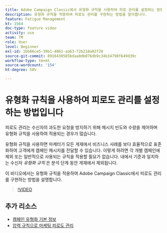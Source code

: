 ```yaml
---
title: Adobe Campaign Classic에서 유형화 규칙을 사용하여 피로 관리를 설정하는 방법
description: 유형화 규칙을 적용하여 피로도 관리를 구현하는 방법을 알아봅니다.
feature: Fatigue Management
kt: 1564
doc-type: feature video
activity: use
team: TM
role: User
level: Beginner
exl-id: 1bb86ce5-39b1-4081-aa63-72b218a02f28
source-git-commit: 8910430585bdaa0db076db9c34b34798f649d39c
workflow-type: tm+mt
source-wordcount: '154'
ht-degree: 58%

---
```


# 유형화 규칙을 사용하여 피로도 관리를 설정하는 방법입니다

피로도 관리는 수신자의 과도한 요청을 방지하기 위해 메시지 빈도와 수량을 제어하며 유형화 규칙을 사용하여 적용되는 경우가 많습니다.

유형화 규칙을 사용하면 마케터가 모든 게재에서 비즈니스 사례를 보다 효율적으로 표준화하여 고객에게 캠페인 메시지를 전달할 수 있습니다. 이렇게 하려면 각 개별 캠페인에 제외 또는 일반적으로 사용되는 규칙을 적용할 필요가 없습니다. 내에서 기준과 일치하는 수신자 *유형화 규칙* 은 분석 단계 동안 게재에서 제외됩니다.

이 비디오에서는 유형화 규칙을 적용하여 Adobe Campaign Classic에서 피로도 관리를 구현하는 방법을 설명합니다.

>[!VIDEO](https://video.tv.adobe.com/v/25090?quality=12)

## 추가 리소스

* [캠페인 유형화 기본 정보](https://experienceleague.adobe.com/docs/campaign-classic/using/orchestrating-campaigns/campaign-optimization/about-campaign-typologies.html?lang=ko)
* [압력 규칙으로 마케팅 피로도 관리](https://experienceleague.adobe.com/docs/campaign-classic/using/orchestrating-campaigns/campaign-optimization/pressure-rules.html?lang=ko)
